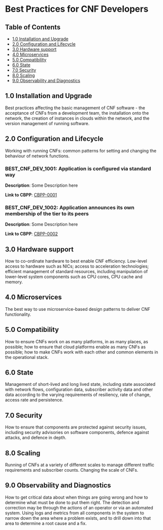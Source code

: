 # Best Practices for CNF Developers

## Table of Contents

* [1.0 Installation and Upgrade](#1.0-installation-and-upgrade)
* [2.0 Configuration and Lifecycle](#2.0-configuration-and-lifecycle)
* [3.0 Hardware support](#3.0-hardware-support)
* [4.0 Microservices](#4.0-microservices)
* [5.0 Compatibility](#5.0-compatibility)
* [6.0 State](#6.0-state)
* [7.0 Security](#7.0-security)
* [8.0 Scaling](#8.0-scaling)
* [9.0 Observability and Diagnostics](#9.0-observability-and-diagnostics)

## 1.0 Installation and Upgrade

Best practices affecting the basic management of CNF software - the acceptance of CNFs from a development team, the installation onto the network, the creation of instances in clouds within the network, and the version management of running software.

## 2.0 Configuration and Lifecycle

Working with running CNFs: common patterns for setting and changing the behaviour of network functions.

### BEST_CNF_DEV_1001: Application is configured via standard way

**Description**: Some Description here

<!-- This is an example and therefore the link is broken. -->
<!-- markdown-link-check-disable-next-line -->
**Link to CBPP**: [CBPP-0001](../cbpps/xyz.md)

### BEST_CNF_DEV_1002: Application announces its own membership of the tier to its peers

**Description**: Some Description here

<!-- This is an example and therefore the link is broken. -->
<!-- markdown-link-check-disable-next-line -->
**Link to CBPP**: [CBPP-0002](../cbpps/xyz.md)

## 3.0 Hardware support

How to co-ordinate hardware to best enable CNF efficiency.  Low-level access to hardware such as NICs; access to acceleration technologies; efficient management of standard resources, including manipulation of lower-level system components such as CPU cores, CPU cache and memory.

## 4.0 Microservices

The best way to use microservice-based design patterns to deliver CNF functionality.

## 5.0 Compatibility

How to ensure CNFs work on as many platforms, in as many places, as possible; how to ensure that cloud platforms enable as many CNFs as possible; how to make CNFs work with each other and common elements in the operational stack.

## 6.0 State

Management of short-lived and long lived state, including state associated with network flows, configuration data, subscriber activity data and other data according to the varying requirements of resiliency, rate of change, access rate and persistence.

## 7.0 Security

How to ensure that components are protected against security issues, including security advisories on software components, defence against attacks, and defence in depth.

## 8.0 Scaling

Running of CNFs at a variety of different scales to manage different traffic requirements and subscriber counts.  Changing the scale of CNFs.

## 9.0 Observability and Diagnostics

How to get critical data about when things are going wrong and how to determine what must be done to put them right.  The detection and correction may be through the actions of an operator or via an automated system.  Using logs and metrics from all components in the system to narrow down the area where a problem exists, and to drill down into that area to determine a root cause and a fix.
